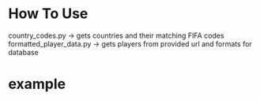 # How To Use

country_codes.py -> gets countries and their matching FIFA codes
formatted_player_data.py -> gets players from provided url and formats for database


# example 
